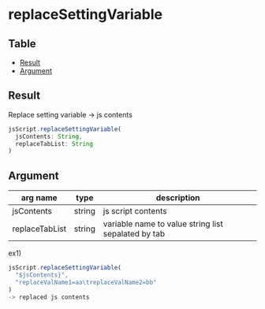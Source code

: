 # replaceSettingVariable

Table
-----------------

* [Result](#result)
* [Argument](#argument)


## Result

Replace setting variable
-> js contents


```js.js
jsScript.replaceSettingVariable(
  jsContents: String,
  replaceTabList: String
)

```

## Argument

| arg name | type | description |
| -------- | -------- | -------- |
| jsContents | string | js script contents |
| replaceTabList | string | variable name to value string list sepalated by tab |



ex1) 

```js.js
jsScript.replaceSettingVariable(
  "$jsContents}",
  "replaceValName1=aa\treplaceValName2=bb"
)
-> replaced js contents

```

